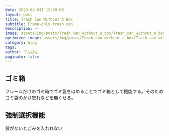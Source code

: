 ```yaml
---
date: 2023-08-01T 12:00:00
layout: post
title: Trash Can Without A Box
subtitle: Frame-only trash can
description: >-
image: assets/img/posts/Trash_can_without_a_box/Trash_can_without_a_box.jpg
optimized_image: assets/img/posts/Trash_can_without_a_box/Trash_can_without_a_box_resized_thumbnail.jpg
category: blog
tags: 
author: てんびん
paginate: false
---
```


## ゴミ箱

フレームだけのゴミ箱でゴミ袋をはめることでゴミ箱として機能する。そのためゴミ袋のかけ忘れなどを無くせる。

## 強制選択機能

袋がないとごみを入れれない